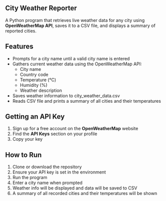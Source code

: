 ## City Weather Reporter
A Python program that retrieves live weather data for any city using **OpenWeatherMap API**, saves it to a CSV file, and displays a summary of reported cities.

## Features
- Prompts for a city name until a valid city name is entered
- Gathers current weather data using the OpenWeatherMap API:
  - City name
  - Country code
  - Temperature (°C)
  - Humidity (%)
  - Weather description
- Saves weather information to city_weather_data.csv
- Reads CSV file and prints a summary of all cities and their temperatures
  
## Getting an API Key
1. Sign up for a free account on the **OpenWeatherMap** website
2. Find the **API Keys** section on your profile
3. Copy your key

## How to Run
1. Clone or download the repository
2. Ensure your API key is set in the environment
3. Run the program
4. Enter a city name when prompted
5. Weather info will be displayed and data will be saved to CSV
6. A summary of all recorded cities and their temperatures will be shown
